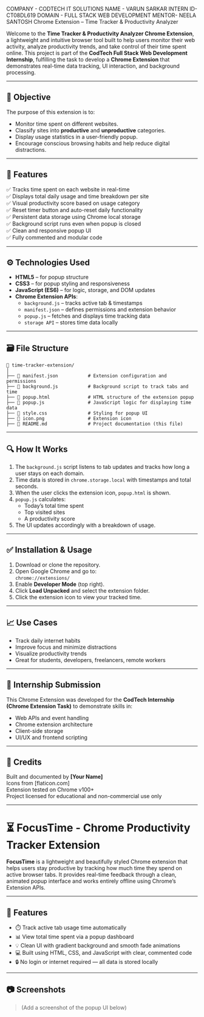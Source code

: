 COMPANY - CODTECH IT SOLUTIONS
NAME - VARUN SARKAR
INTERN ID- CT08DL619
DOMAIN - FULL STACK WEB DEVELOPMENT
MENTOR- NEELA SANTOSH
 Chrome Extension – Time Tracker & Productivity Analyzer

Welcome to the **Time Tracker & Productivity Analyzer Chrome Extension**, a lightweight and intuitive browser tool built to help users monitor their web activity, analyze productivity trends, and take control of their time spent online. This project is part of the **CodTech Full Stack Web Development Internship**, fulfilling the task to develop a **Chrome Extension** that demonstrates real-time data tracking, UI interaction, and background processing.

---

## 📌 Objective

The purpose of this extension is to:
- Monitor time spent on different websites.
- Classify sites into **productive** and **unproductive** categories.
- Display usage statistics in a user-friendly popup.
- Encourage conscious browsing habits and help reduce digital distractions.

---

## 🚀 Features

✅ Tracks time spent on each website in real-time  
✅ Displays total daily usage and time breakdown per site  
✅ Visual productivity score based on usage category  
✅ Reset timer button and auto-reset daily functionality  
✅ Persistent data storage using Chrome local storage  
✅ Background script runs even when popup is closed  
✅ Clean and responsive popup UI  
✅ Fully commented and modular code

---

## ⚙️ Technologies Used

- **HTML5** – for popup structure  
- **CSS3** – for popup styling and responsiveness  
- **JavaScript (ES6)** – for logic, storage, and DOM updates  
- **Chrome Extension APIs**:
  - `background.js` – tracks active tab & timestamps  
  - `manifest.json` – defines permissions and extension behavior  
  - `popup.js` – fetches and displays time tracking data  
  - `storage API` – stores time data locally

---

## 🗃️ File Structure

```
📁 time-tracker-extension/
│
├── 📄 manifest.json           # Extension configuration and permissions
├── 📄 background.js           # Background script to track tabs and time
├── 📄 popup.html              # HTML structure of the extension popup
├── 📄 popup.js                # JavaScript logic for displaying time data
├── 📄 style.css               # Styling for popup UI
├── 📄 icon.png                # Extension icon
├── 📄 README.md               # Project documentation (this file)
```

---

## 🔍 How It Works

1. The `background.js` script listens to tab updates and tracks how long a user stays on each domain.
2. Time data is stored in `chrome.storage.local` with timestamps and total seconds.
3. When the user clicks the extension icon, `popup.html` is shown.
4. `popup.js` calculates:
   - Today’s total time spent
   - Top visited sites
   - A productivity score
5. The UI updates accordingly with a breakdown of usage.

---

## ✅ Installation & Usage

1. Download or clone the repository.
2. Open Google Chrome and go to:  
   `chrome://extensions/`
3. Enable **Developer Mode** (top right).
4. Click **Load Unpacked** and select the extension folder.
5. Click the extension icon to view your tracked time.

---

## 📈 Use Cases

- Track daily internet habits
- Improve focus and minimize distractions
- Visualize productivity trends
- Great for students, developers, freelancers, remote workers

---

## 💼 Internship Submission

This Chrome Extension was developed for the **CodTech Internship (Chrome Extension Task)** to demonstrate skills in:
- Web APIs and event handling
- Chrome extension architecture
- Client-side storage
- UI/UX and frontend scripting

---

## 🙏 Credits

Built and documented by **[Your Name]**  
Icons from [flaticon.com]  
Extension tested on Chrome v100+  
Project licensed for educational and non-commercial use only

---

# ⏳ FocusTime - Chrome Productivity Tracker Extension

**FocusTime** is a lightweight and beautifully styled Chrome extension that helps users stay productive by tracking how much time they spend on active browser tabs. It provides real-time feedback through a clean, animated popup interface and works entirely offline using Chrome’s Extension APIs.

---

## 🚀 Features

- ⏱️ Track active tab usage time automatically
- 📊 View total time spent via a popup dashboard
- 💡 Clean UI with gradient background and smooth fade animations
- 💻 Built using HTML, CSS, and JavaScript with clear, commented code
- 🔒 No login or internet required — all data is stored locally

---

## 📷 Screenshots

> (Add a screenshot of the popup UI below)
